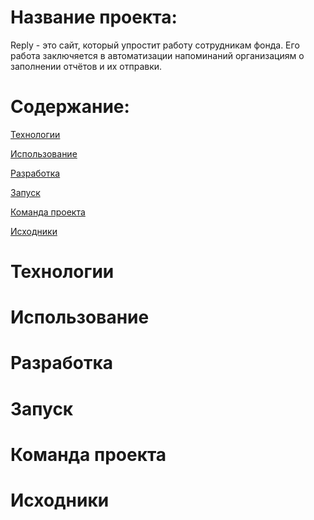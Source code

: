 # Название проекта:
Reply - это сайт, который упростит работу сотрудникам фонда. Его работа заключяется в автоматизации напоминаний организациям о заполнении отчётов и их отправки.
# Содержание:

[Технологии](https://github.com/PriZq/PriZq.github.io/blob/main/README.md#%D1%82%D0%B5%D1%85%D0%BD%D0%BE%D0%BB%D0%BE%D0%B3%D0%B8%D0%B8)

[Использование](https://github.com/PriZq/PriZq.github.io/blob/main/README.md#%D0%B8%D1%81%D0%BF%D0%BE%D0%BB%D1%8C%D0%B7%D0%BE%D0%B2%D0%B0%D0%BD%D0%B8%D0%B5)

[Разработка](https://github.com/PriZq/PriZq.github.io/blob/main/README.md#%D1%80%D0%B0%D0%B7%D1%80%D0%B0%D0%B1%D0%BE%D1%82%D0%BA%D0%B0)

[Запуск]()

[Команда проекта]()

[Исходники]()

# Технологии
# Использование
# Разработка
# Запуск
# Команда проекта
# Исходники
